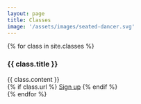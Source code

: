 ```yaml
---
layout: page
title: Classes
image: '/assets/images/seated-dancer.svg'
---
```


{% for class in site.classes %}<div class="class">
  <h3 class="class-title">{{ class.title }}</h3>
  <div class="class-description">{{ class.content }}</div>
  {% if class.url %}
    <a class="button" href="{{ class.book_url }}">Sign up</a>
  {% endif %}
</div>{% endfor %}
